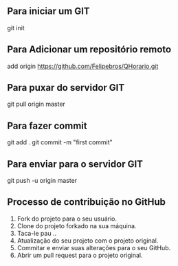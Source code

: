 ## Para iniciar um GIT
git init

## Para Adicionar um repositório remoto
add origin https://github.com/Felipebros/QHorario.git

## Para puxar do servidor GIT
git pull origin master

## Para fazer commit
git add .
git commit -m "first commit"

## Para enviar para o servidor GIT
git push -u origin master


## Processo de contribuição no GitHub
1. Fork do projeto para o seu usuário.
2. Clone do projeto forkado na sua máquina.
3. Taca-le pau ..
4. Atualização do seu projeto com o projeto original.
5. Commitar e enviar suas alterações para o seu GitHub.
6. Abrir um pull request para o projeto original.